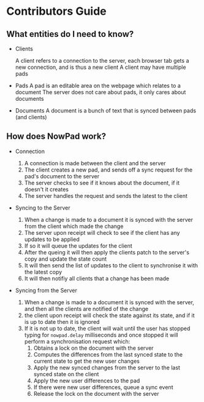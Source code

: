 # Contributors Guide


## What entities do I need to know?

 - Clients

	A client refers to a connection to the server, each browser tab gets a new connection, and is thus a new client
	A client may have multiple pads

- Pads
	A pad is an editable area on the webpage which relates to a document
	The server does not care about pads, it only cares about documents

- Documents
	A document is a bunch of text that is synced between pads (and clients)


## How does NowPad work?

- Connection
	1. A connection is made between the client and the server
	2. The client creates a new pad, and sends off a sync request for the pad's document to the server
	3. The server checks to see if it knows about the document, if it doesn't it creates
	4. The server handles the request and sends the latest to the client

- Syncing to the Server
	1. When a change is made to a document it is synced with the server from the client which made the change
	2. The server upon receipt will check to see if the client has any updates to be applied
	3. If so it will queue the updates for the client
	4. After the queing it will then apply the clients patch to the server's copy and update the state count
	5. It will then send the list of updates to the client to synchronise it with the latest copy
	6. It will then notifiy all clients that a change has been made

- Syncing from the Server
	1. When a change is made to a document it is synced with the server, and then all the clients are notified of the change
	2. the client upon receipt will check the state against its state, and if it is up to date then it is ignored
	3. If it is not up to date, the client will wait until the user has stopped typing for `nowpad.delay` milliseconds and once stopped it will perform a synchronisation request which:
		1. Obtains a lock on the document with the server
		2. Computes the differences from the last synced state to the current state to get the new user changes
		3. Apply the new synced changes from the server to the last synced state on the client
		4. Apply the new user differences to the pad
		5. If there were new user differences, queue a sync event
		6. Release the lock on the document with the server